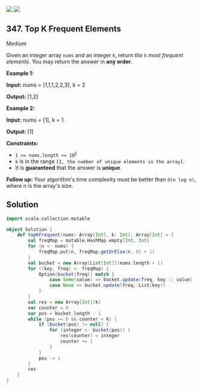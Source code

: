 [![](https://img.shields.io/github/stars/javadev/LeetCode-in-All?label=Stars&style=flat-square)](https://github.com/javadev/LeetCode-in-All)
[![](https://img.shields.io/github/forks/javadev/LeetCode-in-All?label=Fork%20me%20on%20GitHub%20&style=flat-square)](https://github.com/javadev/LeetCode-in-All/fork)

## 347\. Top K Frequent Elements

Medium

Given an integer array `nums` and an integer `k`, return _the_ `k` _most frequent elements_. You may return the answer in **any order**.

**Example 1:**

**Input:** nums = [1,1,1,2,2,3], k = 2

**Output:** [1,2]

**Example 2:**

**Input:** nums = [1], k = 1

**Output:** [1]

**Constraints:**

*   <code>1 <= nums.length <= 10<sup>5</sup></code>
*   `k` is in the range `[1, the number of unique elements in the array]`.
*   It is **guaranteed** that the answer is **unique**.

**Follow up:** Your algorithm's time complexity must be better than `O(n log n)`, where n is the array's size.

## Solution

```scala
import scala.collection.mutable

object Solution {
    def topKFrequent(nums: Array[Int], k: Int): Array[Int] = {
        val freqMap = mutable.HashMap.empty[Int, Int]
        for (n <- nums) {
            freqMap.put(n, freqMap.getOrElse(n, 0) + 1)
        }
        val bucket = new Array[List[Int]](nums.length + 1)
        for ((key, freq) <- freqMap) {
            Option(bucket(freq)) match {
                case Some(value) => bucket.update(freq, key :: value)
                case None => bucket.update(freq, List(key))
            }
        }
        val res = new Array[Int](k)
        var counter = 0
        var pos = bucket.length - 1
        while (pos >= 0 && counter < k) {
            if (bucket(pos) != null) {
                for (integer <- bucket(pos)) {
                    res(counter) = integer
                    counter += 1
                }
            }
            pos -= 1
        }
        res
    }
}
```